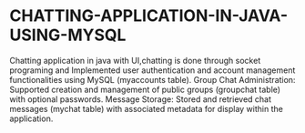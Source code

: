 # CHATTING-APPLICATION-IN-JAVA-USING-MYSQL
Chatting application in java with UI,chatting is done through socket programing and Implemented user authentication and account management functionalities using MySQL (myaccounts table).
Group Chat Administration: Supported creation and management of public groups (groupchat table) with optional passwords.
Message Storage: Stored and retrieved chat messages (mychat table) with associated metadata for display within the application.
